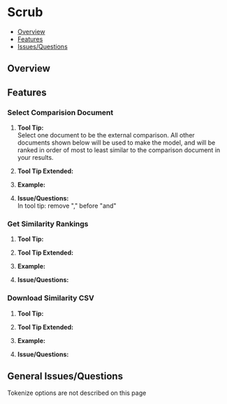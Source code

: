 # Scrub

* [Overview](#overview)
* [Features](#features)
* [Issues/Questions](#issues)

## <a name='overview'></a> Overview



## <a name='features'></a> Features

### Select Comparision Document
1. __Tool Tip:__  
   Select one document to be the external comparison. All other documents shown below will be used to make the model, and will be ranked in order of most to least similar to the comparison document in your results.
2. __Tool Tip Extended:__  
   
3. __Example:__  
   
4. __Issue/Questions:__  
   In tool tip: remove "," before "and"

### Get Similarity Rankings
1. __Tool Tip:__  
   
2. __Tool Tip Extended:__  
   
3. __Example:__  
   
4. __Issue/Questions:__  
   
   
### Download Similarity CSV
1. __Tool Tip:__  
   
2. __Tool Tip Extended:__  
   
3. __Example:__  
   
4. __Issue/Questions:__  
   
   
## <a name='issues'></a> General Issues/Questions
Tokenize options are not described on this page

